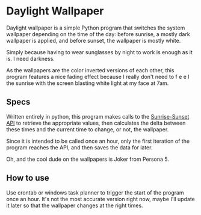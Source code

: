 # Daylight Wallpaper

Daylight wallpaper is a simple Python program that switches the system wallpaper depending on the time of the day: before sunrise, a mostly dark wallpaper is applied, and before sunset, the wallpaper is mostly white.

Simply because having to wear sunglasses by night to work is enough as it is. I need darkness.

As the wallpapers are the color inverted versions of each other, this program features a nice fading effect because I really don't need to f e e l the sunrise with the screen blasting white light at my face at 7am.

## Specs

Written entirely in python, this program makes calls to the [Sunrise-Sunset API](https://sunrise-sunset.org/) to retrieve the appropriate values, then calculates the delta between these times and the current time to change, or not, the wallpaper.

Since it is intended to be called once an hour, only the first iteration of the program reaches the API, and then saves the data for later.

Oh, and the cool dude on the wallpapers is Joker from Persona 5.

## How to use

Use crontab or windows task planner to trigger the start of the program once an hour. It's not the most accurate version right now, maybe I'll update it later so that the wallpaper changes at the right times.

